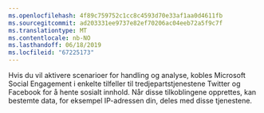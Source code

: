 ```yaml
---
ms.openlocfilehash: 4f89c759752c1cc8c4593d70e33af1aa0d4611fb
ms.sourcegitcommit: ad203331ee9737e82ef70206ac04eeb72a5f9c7f
ms.translationtype: MT
ms.contentlocale: nb-NO
ms.lasthandoff: 06/18/2019
ms.locfileid: "67225173"
---
```

Hvis du vil aktivere scenarioer for handling og analyse, kobles Microsoft Social Engagement i enkelte tilfeller til tredjepartstjenestene Twitter og Facebook for å hente sosialt innhold. Når disse tilkoblingene opprettes, kan bestemte data, for eksempel IP-adressen din, deles med disse tjenestene.